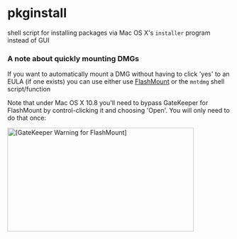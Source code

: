 pkginstall
==========

shell script for installing packages via Mac OS X's `installer` program instead of GUI

### A note about quickly mounting DMGs

If you want to automatically mount a DMG without having to click 'yes' to an EULA (if one exists) you can use either use [FlashMount] or the `mntdmg` shell script/function

Note that under Mac OS X 10.8 you'll need to bypass GateKeeper for FlashMount by control-clicking it and choosing 'Open'. You will only need to do that once:


<img 
	alt='[GateKeeper Warning for FlashMount]' 
	src="https://raw.github.com/tjluoma/pkginstall/master/FlashMountGateKeeperWarning.jpg" 
	width="420" height="234" border="0" />





[FlashMount]: http://www.tuaw.com/2011/12/30/daily-mac-app-flashmount-quickly-mounts-disk-images/
